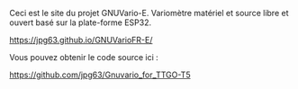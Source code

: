 Ceci est le site du projet GNUVario-E. Variomètre matériel et source libre et ouvert basé sur la plate-forme ESP32.

https://jpg63.github.io/GNUVarioFR-E/

Vous pouvez obtenir le code source ici :

https://github.com/jpg63/Gnuvario_for_TTGO-T5
